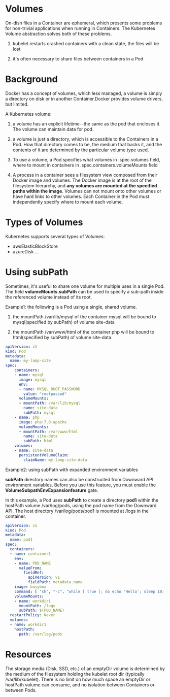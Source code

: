 # Volumes

On-dish files in a Container are ephemeral, which presents some problems for non-trivial applications when running in Containers. The Kubernetes Volume abstraction solves both of these problems.

1. kubelet restarts crashed containers with a clean state, the files will be lost

2. it's often necessary to share files between containers in a Pod

# Background

Docker has a concept of volumes, which less managed, a volume is simply a directory on disk or in another Container.Docker provides volume drivers, but limited.

A Kubernetes volume:
1. a volume has an explicit lifetime--the same as the pod that encloses it. The volume can maintain data for pod.

2. a volume is just a directory, which is accessible to the Containers in a Pod. How that directory comes to be, the medium that backs it, and the contents of it are determined by the particular volume type used.

3. To use a volume, a Pod specifies what volumes in .spec.volumes field, where to mount in containers in .spec.containers.volumeMounts field

4. A process in a container sees a filesystem view composed from their Docker image and volumes. The Docker image is at the root of the filesystem hierarchy, and **any volumes are mounted at the specified paths within the image**. Volumes can not mount onto other volumes or have hard links to other volumes. Each Container in the Pod must independently specify where to mount each volume.

# Types of Volumes

Kubernetes supports several types of Volumes:

* awsElasticBlockStore
* azureDisk
...

# Using subPath

Sometimes, it's useful to share one volume for multiple uses in a single Pod. The field **volumeMounts.subPath** can be used to specify a sub-path inside the referenced volume instead of its root.

Example1: the following is a Pod using a single, shared volume.

1. the mountPath /var/lib/mysql of the container mysql will be bound to mysql(specified by subPath) of volume site-data

2. the mountPath /var/www/html of the container php will be bound to html(specified by subPath) of volume site-data

```yaml
apiVersion: v1
kind: Pod
metadata:
  name: my-lamp-site
spec:
    containers:
    - name: mysql
      image: mysql
      env:
      - name: MYSQL_ROOT_PASSWORD
        value: "rootpasswd" 
      volumeMounts:
      - mountPath: /var/lib/mysql
        name: site-data
        subPath: mysql
    - name: php
      image: php:7.0-apache
      volumeMounts:
      - mountPath: /var/www/html
        name: site-data
        subPath: html
    volumes:
    - name: site-data
      persistentVolumeClaim:
        claimName: my-lamp-site-data
```

Example2: using subPath with expanded environment variables

**subPath** directory names can also be constructed from Downward API environment variables. Before you use this feature, you must enable the **VolumeSubpathEnvExpansionfeature** gate.

In this example, a Pod uses **subPath** to create a directory **pod1** within the hostPath volume /var/log/pods, using the pod name from the Downward API. The host directory /var/log/pods/pod1 is mounted at /logs in the container.

```yaml
apiVersion: v1
kind: Pod
metadata:
  name: pod1
spec:
  containers:
  - name: container1
    env:
    - name: POD_NAME
      valueFrom:
        fieldRef:
          apiVersion: v1
          fieldPath: metadata.name
    image: busybox
    command: [ "sh", "-c", "while [ true ]; do echo 'Hello'; sleep 10; done | tee -a /logs/hello.txt" ]
    volumeMounts:
    - name: workdir1
      mountPath: /logs
      subPath: $(POD_NAME)
  restartPolicy: Never
  volumes:
  - name: workdir1
    hostPath: 
      path: /var/log/pods
```

# Resources

The storage media (Disk, SSD, etc.) of an emptyDir volume is determined by the medium of the filesystem holding the kubelet root dir (typically /var/lib/kubelet). There is no limit on how much space an emptyDir or hostPath volume can consume, and no isolation between Containers or between Pods.